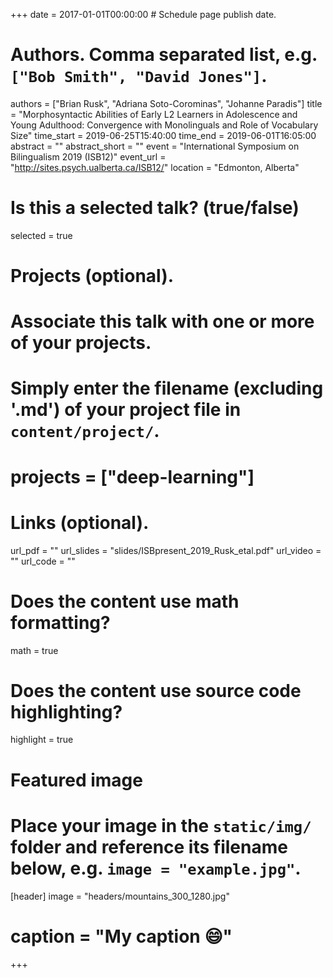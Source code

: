 +++
date = 2017-01-01T00:00:00  # Schedule page publish date.

# Authors. Comma separated list, e.g. `["Bob Smith", "David Jones"]`.
authors = ["Brian Rusk", "Adriana Soto-Corominas", "Johanne Paradis"]
title = "Morphosyntactic Abilities of Early L2 Learners in Adolescence and Young Adulthood: Convergence with Monolinguals and Role of Vocabulary Size"
time_start = 2019-06-25T15:40:00
time_end = 2019-06-01T16:05:00
abstract = ""
abstract_short = ""
event = "International Symposium on Bilingualism 2019 (ISB12)"
event_url = "http://sites.psych.ualberta.ca/ISB12/"
location = "Edmonton, Alberta"

# Is this a selected talk? (true/false)
selected = true

# Projects (optional).
#   Associate this talk with one or more of your projects.
#   Simply enter the filename (excluding '.md') of your project file in `content/project/`.
# projects = ["deep-learning"]

# Links (optional).
url_pdf = ""
url_slides = "slides/ISBpresent_2019_Rusk_etal.pdf"
url_video = ""
url_code = ""


# Does the content use math formatting?
math = true

# Does the content use source code highlighting?
highlight = true

# Featured image
# Place your image in the `static/img/` folder and reference its filename below, e.g. `image = "example.jpg"`.
[header]
image = "headers/mountains_300_1280.jpg"
# caption = "My caption :smile:"

+++

